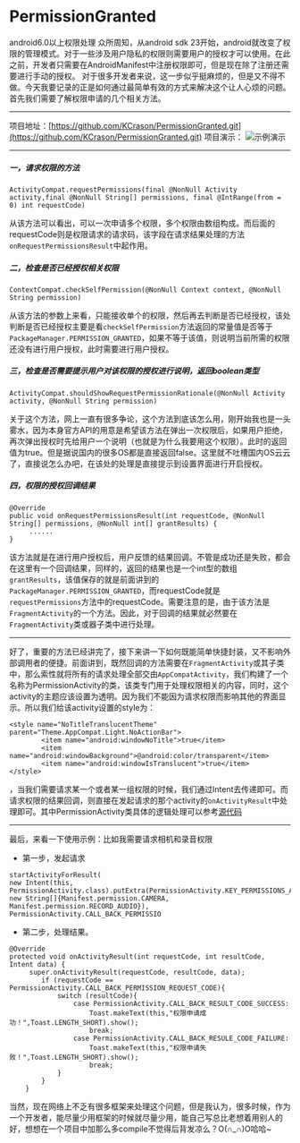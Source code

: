 # PermissionGranted
android6.0以上权限处理
众所周知，从android sdk 23开始，android就改变了权限的管理模式。对于一些涉及用户隐私的权限则需要用户的授权才可以使用。在此之前，开发者只需要在AndroidManifest中注册权限即可，但是现在除了注册还需要进行手动的授权。
对于很多开发者来说，这一步似乎挺麻烦的，但是又不得不做。今天我要记录的正是如何通过最简单有效的方式来解决这个让人心烦的问题。
首先我们需要了解权限申请的几个相关方法。

---

项目地址：[https://github.com/KCrason/PermissionGranted.git](https://github.com/KCrason/PermissionGranted.git)
项目演示：
![示例演示](http://upload-images.jianshu.io/upload_images/1860505-4d4b41b451905bff.gif?imageMogr2/auto-orient/strip)


---

##### 一，请求权限的方法
```
ActivityCompat.requestPermissions(final @NonNull Activity activity,final @NonNull String[] permissions, final @IntRange(from = 0) int requestCode)
```
从该方法可以看出，可以一次申请多个权限，多个权限由数组构成。而后面的requestCode则是权限请求的请求码，该字段在请求结果处理的方法```onRequestPermissionsResult```中起作用。
##### 二，检查是否已经授权相关权限
```
ContextCompat.checkSelfPermission(@NonNull Context context, @NonNull String permission)
```
从该方法的参数上来看，只能接收单个的权限，然后再去判断是否已经授权，该处判断是否已经授权主要是看```checkSelfPermission```方法返回的常量值是否等于```PackageManager.PERMISSION_GRANTED```，如果不等于该值，则说明当前所需的权限还没有进行用户授权，此时需要进行用户授权。
##### 三，检查是否需要提示用户对该权限的授权进行说明，返回boolean类型
```
ActivityCompat.shouldShowRequestPermissionRationale(@NonNull Activity activity, @NonNull String permission)
```
关于这个方法，网上一直有很多争论，这个方法到底该怎么用，刚开始我也是一头雾水，因为本身官方API的用意是希望该方法在弹出一次权限后，如果用户拒绝，再次弹出授权时先给用户一个说明（也就是为什么我要用这个权限）。此时的返回值为true。但是据说国内的很多OS都是直接返回false。这里就不吐槽国内OS云云了，直接说怎么办吧，在该处的处理是直接提示到设置界面进行开启授权。

##### 四，权限的授权回调结果
```
@Override
public void onRequestPermissionsResult(int requestCode, @NonNull String[] permissions, @NonNull int[] grantResults) {
     ......
}
```
该方法就是在进行用户授权后，用户反馈的结果回调。不管是成功还是失败，都会在这里有一个回调结果，同样的，返回的结果也是一个int型的数组```grantResults```，该值保存的就是前面讲到的```PackageManager.PERMISSION_GRANTED```，而requestCode就是```requestPermissions```方法中的requestCode。需要注意的是，由于该方法是```FragmentActivity```的一个方法。因此，对于回调的结果就必然要在```FragmentActivity```类或器子类中进行处理。

---

好了，重要的方法已经讲完了，接下来讲一下如何既能简单快捷封装，又不影响外部调用者的便捷。前面讲到，既然回调的方法需要在```FragmentActivity```或其子类中，那么索性就将所有的请求处理全部交由```AppCompatActivity```，我们构建了一个名称为PermissionActivity的类，该类专门用于处理权限相关的内容，同时，这个activity的主题应该设置为透明。因为我们不能因为请求权限而影响其他的界面显示。所以我们给该activity设置的style为：
```
<style name="NoTitleTranslucentTheme" parent="Theme.AppCompat.Light.NoActionBar">
        <item name="android:windowNoTitle">true</item>
        <item name="android:windowBackground">@android:color/transparent</item>
        <item name="android:windowIsTranslucent">true</item>
</style>
```
，当我们需要请求某一个或者某一组权限的时候，我们通过Intent去传递即可。而请求权限的结果回调，则直接在发起请求的那个activity的```onActivityResult```中处理即可。其中PermissionActivity类具体的逻辑处理可以参考[源代码](https://github.com/KCrason/PermissionGranted.git)

---

最后，来看一下使用示例：比如我需要请求相机和录音权限
- 第一步，发起请求
```
startActivityForResult(
new Intent(this, PermissionActivity.class).putExtra(PermissionActivity.KEY_PERMISSIONS_ARRAY,
new String[]{Manifest.permission.CAMERA, Manifest.permission.RECORD_AUDIO}), PermissionActivity.CALL_BACK_PERMISSIO
```
 - 第二步，处理结果。
```
@Override
protected void onActivityResult(int requestCode, int resultCode, Intent data) {
     super.onActivityResult(requestCode, resultCode, data);
        if (requestCode == PermissionActivity.CALL_BACK_PERMISSION_REQUEST_CODE){
            switch (resultCode){
                case PermissionActivity.CALL_BACK_RESULT_CODE_SUCCESS:
                    Toast.makeText(this,"权限申请成功！",Toast.LENGTH_SHORT).show();
                    break;
                case PermissionActivity.CALL_BACK_RESULE_CODE_FAILURE:
                    Toast.makeText(this,"权限申请失败！",Toast.LENGTH_SHORT).show();
                    break;
            }
        }
    }
```
当然，现在网络上不乏有很多框架来处理这个问题，但是我认为，很多时候，作为一个开发者，能尽量少用框架的时候就尽量少用，能自己写总比老想着用别人的好，想想在一个项目中加那么多compile不觉得后背发凉么？O(∩_∩)O哈哈~

